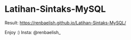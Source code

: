 # Latihan-Sintaks-MySQL

Result: https://renbaelish.github.io/Latihan-Sintaks-MySQL/

Enjoy :) Insta: @renbaelish_
